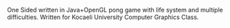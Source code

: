 One Sided written in Java+OpenGL pong game with life system and multiple difficulties.
Written for Kocaeli University Computer Graphics Class.
